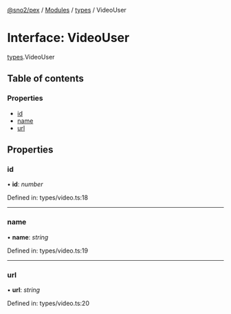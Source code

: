 [@sno2/pex](../README.md) / [Modules](../modules.md) / [types](../modules/types.md) / VideoUser

# Interface: VideoUser

[types](../modules/types.md).VideoUser

## Table of contents

### Properties

- [id](types.videouser.md#id)
- [name](types.videouser.md#name)
- [url](types.videouser.md#url)

## Properties

### id

• **id**: *number*

Defined in: types/video.ts:18

___

### name

• **name**: *string*

Defined in: types/video.ts:19

___

### url

• **url**: *string*

Defined in: types/video.ts:20
